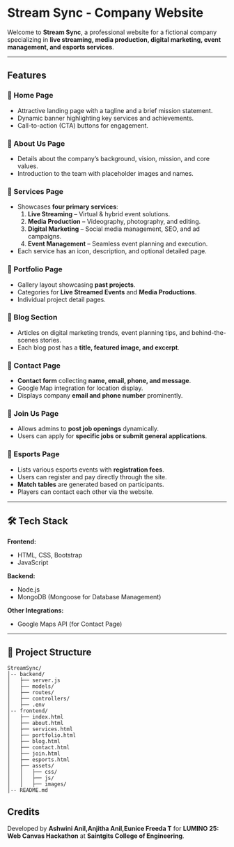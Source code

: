 # Stream Sync - Company Website

Welcome to **Stream Sync**, a professional website for a fictional company specializing in **live streaming, media production, digital marketing, event management, and esports services**.

---
##  Features

### 🔹 Home Page
- Attractive landing page with a tagline and a brief mission statement.
- Dynamic banner highlighting key services and achievements.
- Call-to-action (CTA) buttons for engagement.

### 🔹 About Us Page
- Details about the company’s background, vision, mission, and core values.
- Introduction to the team with placeholder images and names.

### 🔹 Services Page
- Showcases **four primary services**:
  1. **Live Streaming** – Virtual & hybrid event solutions.
  2. **Media Production** – Videography, photography, and editing.
  3. **Digital Marketing** – Social media management, SEO, and ad campaigns.
  4. **Event Management** – Seamless event planning and execution.
- Each service has an icon, description, and optional detailed page.

### 🔹 Portfolio Page
- Gallery layout showcasing **past projects**.
- Categories for **Live Streamed Events** and **Media Productions**.
- Individual project detail pages.

### 🔹 Blog Section
- Articles on digital marketing trends, event planning tips, and behind-the-scenes stories.
- Each blog post has a **title, featured image, and excerpt**.

### 🔹 Contact Page
- **Contact form** collecting **name, email, phone, and message**.
- Google Map integration for location display.
- Displays company **email and phone number** prominently.

### 🔹 Join Us Page
- Allows admins to **post job openings** dynamically.
- Users can apply for **specific jobs or submit general applications**.

### 🔹 Esports Page
- Lists various esports events with **registration fees**.
- Users can register and pay directly through the site.
- **Match tables** are generated based on participants.
- Players can contact each other via the website.

---
## 🛠️ Tech Stack

**Frontend:**
- HTML, CSS, Bootstrap
- JavaScript

**Backend:**
- Node.js
- MongoDB (Mongoose for Database Management)

**Other Integrations:**
- Google Maps API (for Contact Page)



---
## 📂 Project Structure
```
StreamSync/
│-- backend/
│   ├── server.js
│   ├── models/
│   ├── routes/
│   ├── controllers/
│   ├── .env
│-- frontend/
│   ├── index.html
│   ├── about.html
│   ├── services.html
│   ├── portfolio.html
│   ├── blog.html
│   ├── contact.html
│   ├── join.html
│   ├── esports.html
│   ├── assets/
│   │   ├── css/
│   │   ├── js/
│   │   ├── images/
│-- README.md
```
##  Credits
Developed by **Ashwini Anil,Anjitha Anil,Eunice Freeda T** for **LUMINO 25: Web Canvas Hackathon** at **Saintgits College of Engineering**.




